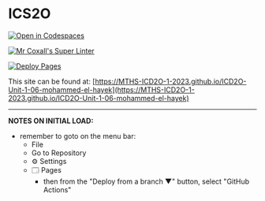 # ICS2O

[![Open in Codespaces](https://classroom.github.com/assets/launch-codespace-7f7980b617ed060a017424585567c406b6ee15c891e84e1186181d67ecf80aa0.svg)](https://classroom.github.com/open-in-codespaces?assignment_repo_id=14048341)

[![Mr Coxall's Super Linter](https://github.com/MTHS-ICD2O-1-2023/ICD2O-Unit-1-06-mohammed-el-hayek/workflows/Mr%20Coxall's%20Super%20Linter/badge.svg)](https://github.com/MTHS-ICD2O-1-2023/ICD2O-Unit-1-06-mohammed-el-hayek/actions)

[![Deploy Pages](https://github.com/MTHS-ICD2O-1-2023/ICD2O-Unit-1-06-mohammed-el-hayek/workflows/Deploy%20Pages/badge.svg)](https://github.com/MTHS-ICD2O-1-2023/ICD2O-Unit-1-06-mohammed-el-hayek/actions)

This site can be found at: [https://MTHS-ICD2O-1-2023.github.io/ICD2O-Unit-1-06-mohammed-el-hayek](https://MTHS-ICD2O-1-2023.github.io/ICD2O-Unit-1-06-mohammed-el-hayek)

---

**NOTES ON INITIAL LOAD:**
- remember to goto on the menu bar:
  - File
  - Go to Repository
  - ⚙ Settings
  - 🗔 Pages
    - then from the "Deploy from a branch ▼" button, select "GitHub Actions"
